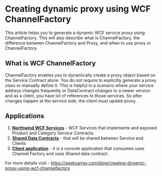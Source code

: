 # Creating dynamic proxy using WCF ChannelFactory

This article helps you to generate a dynamic WCF service proxy using ChannelFactory. This will also describe what is ChannelFactory, the difference between ChannelFactory and Proxy, and when to use proxy or ChannelFactory.

## What is WCF ChannelFactory
ChannelFactory enables you to dynamically create a proxy object based on the Service Contract alone. You do not require to explicitly generate a proxy class or manually define it. This is helpful in a scenario where your service address changes frequently or DataContract changes to a newer version and as a client, you have lot of references to those services. So after changes happen at the service side, the client must update proxy.

## Applications

1. **[Northwind WCF Services](https://github.com/geeksarray/creating-dynamic-proxy-using-wcf-channelfactory/tree/master/NorthwindDynamicProxy/NorthwindServices)** - WCF Services 
   that implements and exposed Product and Category Service Contracts.
1. **[Shared Data Contracts](https://github.com/geeksarray/creating-dynamic-proxy-using-wcf-channelfactory/tree/master/NorthwindDynamicProxy/NorthwindContracts)** - that will be shared between Service and Clients
1. **[Client application](https://github.com/geeksarray/creating-dynamic-proxy-using-wcf-channelfactory/tree/master/NorthwindDynamicProxy/NorthwindClient)** - it is a console application that consumes uses Channel Factory and uses Shared data contract.

For more details visit - https://geeksarray.com/blog/creating-dynamic-proxy-using-wcf-channelfactory
